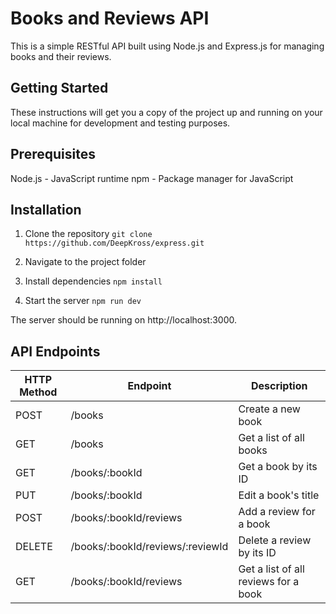 # Books and Reviews API

This is a simple RESTful API built using Node.js and Express.js for managing books and their reviews.

## Getting Started

These instructions will get you a copy of the project up and running on your local machine for development and testing purposes.

## Prerequisites

Node.js - JavaScript runtime
npm - Package manager for JavaScript

## Installation

1. Clone the repository
`git clone https://github.com/DeepKross/express.git`

2. Navigate to the project folder

3. Install dependencies
`npm install`

4. Start the server
`npm run dev`

The server should be running on http://localhost:3000.

## API Endpoints
| HTTP Method | Endpoint | Description |
| -----------| -------- | ----------- |
| POST | /books | Create a new book |
| GET | /books | Get a list of all books |
| GET | /books/:bookId | Get a book by its ID |
| PUT | /books/:bookId | Edit a book's title |
| POST | /books/:bookId/reviews | Add a review for a book |
| DELETE | /books/:bookId/reviews/:reviewId | Delete a review by its ID |
| GET | /books/:bookId/reviews | Get a list of all reviews for a book |

